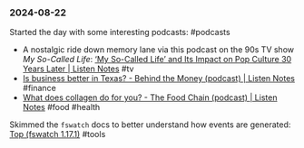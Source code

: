### 2024-08-22

Started the day with some interesting podcasts: #podcasts 
* A nostalgic ride down memory lane via this podcast on the 90s TV show _My So-Called Life_: [‘My So-Called Life’ and Its Impact on Pop Culture 30 Years Later | Listen Notes](https://www.listennotes.com/podcasts/the-prestige-tv/my-so-called-life-and-its-ptTDob-Y1rn/) #tv
* [Is business better in Texas? - Behind the Money (podcast) | Listen Notes](https://www.listennotes.com/podcasts/behind-the-money/is-business-better-in-texas-873KWOLq0Sk/) #finance
* [What does collagen do for you? - The Food Chain (podcast) | Listen Notes](https://www.listennotes.com/podcasts/the-food-chain/what-does-collagen-do-for-you-3uhEkLTHate/) #food #health

Skimmed the `fswatch` docs to better understand how events are generated: [Top (fswatch 1.17.1)](https://emcrisostomo.github.io/fswatch/doc/1.17.1/fswatch.html/) #tools 



